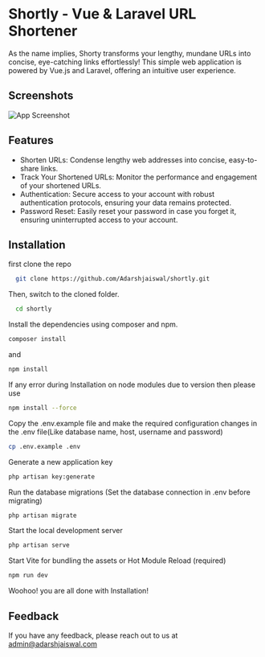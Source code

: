 
# Shortly - Vue & Laravel URL Shortener

As the name implies, Shorty transforms your lengthy, mundane URLs into concise, eye-catching links effortlessly! This simple web application is powered by Vue.js and Laravel, offering an intuitive user experience.


## Screenshots

![App Screenshot](https://adarshjaiswal.com/wp-content/uploads/2024/02/screencapture-127-0-0-1-8000-2024-02-18-22_54_50.png)


## Features

- Shorten URLs: Condense lengthy web addresses into concise, easy-to-share links.
- Track Your Shortened URLs: Monitor the performance and engagement of your shortened URLs.
- Authentication: Secure access to your account with robust authentication protocols, ensuring your data remains protected.
- Password Reset: Easily reset your password in case you forget it, ensuring uninterrupted access to your account.


## Installation

first clone the repo 

```bash
  git clone https://github.com/Adarshjaiswal/shortly.git
```
Then, switch to the cloned folder.
```bash
  cd shortly
```
Install  the dependencies using composer and npm.
 ```bash
 composer install
``` 
and 
 ```bash
 npm install
```   
If any error during Installation on node modules due to version then please use 
 ```bash
 npm install --force
```  
Copy the .env.example file and make the required configuration changes in the .env file(Like database name, host, username and password)
```bash
cp .env.example .env
```
Generate a new application key
```bash
php artisan key:generate
```
Run the database migrations (Set the database connection in .env before migrating)
```bash
php artisan migrate
```
Start the local development server
```bash
php artisan serve
```
Start Vite for bundling the assets or Hot Module Reload (required)
```bash
npm run dev
```
Woohoo! you are all done with Installation!

## Feedback

If you have any feedback, please reach out to us at admin@adarshjaiswal.com

